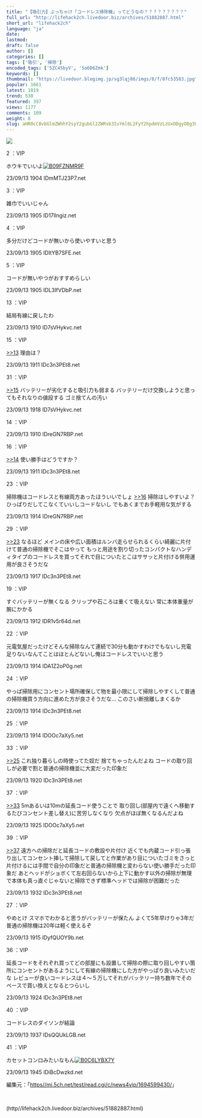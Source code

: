 ```yaml
---
title: "【吸引力】ぶっちゃけ「コードレス掃除機」ってどうなの？？？？？？？？？"
full_url: "http://lifehack2ch.livedoor.biz/archives/51882887.html"
short_url: "lifehack2ch"
language: "ja"
date: 
lastmod: 
draft: false
author: []
categories: []
tags: ['吸引', '掃除']
encoded_tags: ['5ZC45byV', '5o6D6Zmk']
keywords: []
thumbnail: "https://livedoor.blogimg.jp/sg3lqj86/imgs/8/f/8fc53583.jpg"
popular: 1661
latest: 1819
trend: 530
featured: 397
views: 1177
comments: 109
weight: 8
slug: aHR0cC8vbGlmZWhhY2syY2gubGl2ZWRvb3IuYml6L2FyY2hpdmVzLzUxODgyODg3Lmh0bWw=
---
```


![](https://livedoor.blogimg.jp/sg3lqj86/imgs/8/f/8fc53583.jpg)

<div><p class='t_name'>2 ：VIP</p> <p class='r2'>ホウキでいいよ<a href='https//www.amazon.co.jp/dp/B09FZNMR9F/?tag=nishiky24-22' target='_blank'><img src='https//m.media-amazon.com/images/I/41eIGywVEiL._SL500_.jpg' alt='B09FZNMR9F' border='0'></a> </p><p>23/09/13 1904 IDmMTJ23P7.net</p> <p class='t_name'>3 ：VIP</p> <p class='r4'>雑巾でいいじゃん </p><p>23/09/13 1905 ID17llngiz.net</p> <p class='t_name'>4 ：VIP</p> <p class='r4'>多分だけどコードが無いから使いやすいと思う </p><p>23/09/13 1905 IDItYB7SFE.net</p> <p class='t_name'>5 ：VIP</p> <p class='r4'>コードが無いやつがおすすめらしい </p><p>23/09/13 1905 IDL3lfVDbP.net</p> <p class='t_name'>13 ：VIP</p> <p class='r1'>結局有線に戻したわ </p><p>23/09/13 1910 ID7sVHykvc.net</p> <p class='t_name_res'>15 ：VIP</p> <p class='r4'><a href='#res_13'>>>13</a> 理由は？ </p><p>23/09/13 1911 IDc3n3PEt8.net</p> <p class='t_name_res'>31 ：VIP</p> <p class='r4'><a href='#res_15'>>>15</a> バッテリーが劣化すると吸引力も弱まる バッテリーだけ交換しようと思ってもそれなりの値段する ゴミ捨てんの汚い </p><p>23/09/13 1918 ID7sVHykvc.net</p> <p class='t_name'>14 ：VIP</p> <p>23/09/13 1910 IDreGN7RBP.net</p> <p class='t_name_res'>16 ：VIP</p> <p class='r4'><a href='#res_14'>>>14</a> 使い勝手はどうですか？ </p><p>23/09/13 1911 IDc3n3PEt8.net</p> <p class='t_name_res'>23 ：VIP</p> <p class='r4'>掃除機はコードレスと有線両方あったほういいでしょ <a href='#res_16'>>>16</a> 掃除はしやすいよ？ ひっぱりだしてこなくていいしコードないし でもあくまでお手軽用な気がする </p><p>23/09/13 1914 IDreGN7RBP.net</p> <p class='t_name_res'>29 ：VIP</p> <p class='r4'><a href='#res_23'>>>23</a> なるほど メインの床や広い面積はルンバ走らせられるくらい綺麗に片付けて普通の掃除機でそこはやって もっと用途を割り切ったコンパクトなハンディタイプのコードレスを買ってそれで目についたとこはササッと片付ける併用運用が良さそうだな </p><p>23/09/13 1917 IDc3n3PEt8.net</p> <p class='t_name'>19 ：VIP</p> <p class='r4'>すぐバッテリーが無くなる クリップや石ころは重くて吸えない 常に本体重量が腕にかかる </p><p>23/09/13 1912 IDR1v5r64d.net</p> <p class='t_name'>22 ：VIP</p> <p class='r4'>元電気屋だったけどそんな掃除なんて連続で30分も動かすわけでもないし充電足りないなんてことはほとんどないし俺はコードレスでいいと思う </p><p>23/09/13 1914 IDA1Z2oP0g.net</p> <p class='t_name'>24 ：VIP</p> <p class='r4'>やっぱ掃除用にコンセント場所確保して物を最小限にして掃除しやすくして普通の掃除機買う方向に進めた方が良さそうだな… このさい断捨離しまくるか </p><p>23/09/13 1914 IDc3n3PEt8.net</p> <p class='t_name'>25 ：VIP</p> <p>23/09/13 1914 IDOOc7aXy5.net</p> <p class='t_name_res'>33 ：VIP</p> <p class='r4'><a href='#res_25'>>>25</a> これ独り暮らしの時使ってた奴だ 捨てちゃったんだよね コードの取り回しが必要で割と普通の掃除機並に大変だった印象だ </p><p>23/09/13 1920 IDc3n3PEt8.net</p> <p class='t_name_res'>37 ：VIP</p> <p class='r4'><a href='#res_33'>>>33</a> 5mあるいは10mの延長コード使うことで 取り回し(部屋内で遠くへ移動するたびコンセント差し替え)に苦労しなくなり 欠点がほぼ無くなるんだよね </p><p>23/09/13 1925 IDOOc7aXy5.net</p> <p class='t_name_res'>39 ：VIP</p> <p class='r4'><a href='#res_37'>>>37</a> 遠方への掃除だと延長コードの敷設や片付け 近くでも内蔵コード引っ張り出してコンセント挿して掃除して戻してと作業があり目についたゴミをさっと片付けるには手間で自分の印象だと普通の掃除機と変わらない使い勝手だった印象だ あとヘッドがショボくて左右回らないから上下に動かす以外の掃除が無理で本体も真っ直ぐじゃないと掃除できず標準ヘッドでは掃除が困難だった </p><p>23/09/13 1932 IDc3n3PEt8.net</p> <p class='t_name'>27 ：VIP</p> <p class='r4'>やめとけ スマホでわかると思うがバッテリーが保たん よくて5年早けりゃ3年だ 普通の掃除機は20年は軽く使えるぞ </p><p>23/09/13 1915 IDyfQUOY9b.net</p> <p class='t_name'>36 ：VIP</p> <p class='r4'>延長コードをそれぞれ買ってどの部屋にも設置して掃除の際に取り回しやすい箇所にコンセントがあるようにして有線の掃除機にした方がやっぱり良いみたいだな レビューが良いコードレスは４〜５万してそれがバッテリー持ち数年でそのペースで買い換えとなるとつらいし </p><p>23/09/13 1924 IDc3n3PEt8.net</p> <p class='t_name'>40 ：VIP</p> <p class='r4'>コードレスのダイソンが結論 </p><p>23/09/13 1937 IDsQQUkLGB.net</p> <p class='t_name'>41 ：VIP</p> <p class='r2'>カセットコンロみたいなもん<a href='https//www.amazon.co.jp/dp/B0C6LYBX7Y/?tag=nishiky24-22' target='_blank'><img src='https//m.media-amazon.com/images/I/41McQ0JtptL._SL500_._SL500_.jpg' alt='B0C6LYBX7Y' border='0'></a> </p><p>23/09/13 1945 IDiBcDwzkd.net</p> <p class='p_url'>編集元：「<a href='https//mi.5ch.net/test/read.cgi/c/news4vip/1694599430/' target='_blank'>https//mi.5ch.net/test/read.cgi/c/news4vip/1694599430/</a>」</p> <br clear='all'></div>

(http//lifehack2ch.livedoor.biz/archives/51882887.html)
